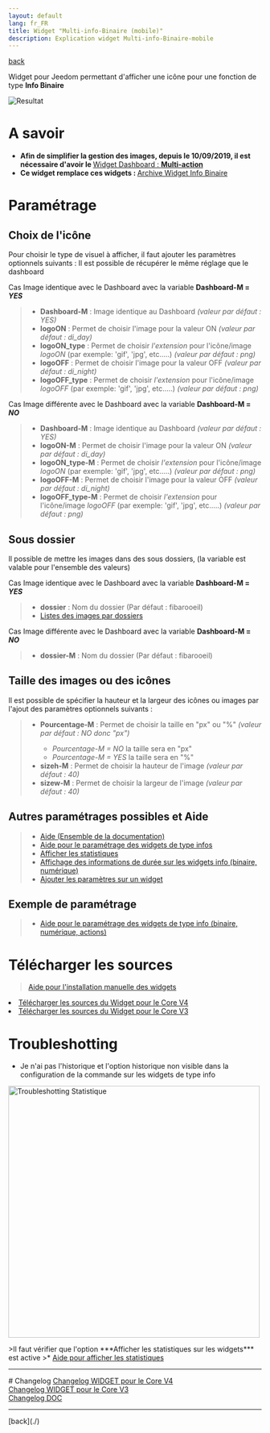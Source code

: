 ```yaml
---
layout: default
lang: fr_FR
title: Widget "Multi-info-Binaire (mobile)"
description: Explication widget Multi-info-Binaire-mobile
---
```


[back](./)

Widget pour Jeedom permettant d'afficher une icône pour une fonction de type <b>Info Binaire</b>

<p><img src="../{{site.img}}/exemple/m/multi_binaire.png" alt="Resultat" /></p>

# A savoir

<ul>
<li><b>Afin de simplifier la gestion des images, depuis le 10/09/2019, il est nécessaire d'avoir le </b><a href="WIDGET_d_Multi_action_Defaut">Widget Dashboard : <b>Multi-action</b></a></li>
<li><b>Ce widget remplace ces widgets : </b><a href="{{site.baseurl}}/{{site.archive}}/{{page.lang}}/WIDGET_m_Multi_info_Binaire">Archive Widget Info Binaire</a></li>
</ul>

# Paramétrage

## Choix de l'icône

Pour choisir le type de visuel à afficher, il faut ajouter les paramètres optionnels suivants :
Il est possible de récupérer le même réglage que le dashboard

Cas Image identique avec le Dashboard avec la variable <b>Dashboard-M = <i>YES</i></b>

<blockquote>
    <ul>
        <li><b>Dashboard-M</b> : Image identique au Dashboard <i> (valeur par défaut : YES)</i></li>
        <li><b>logoON</b> : Permet de choisir l'image pour la valeur ON<i> (valeur par défaut : di_day)</i></li>
        <li><b>logoON_type</b> : Permet de choisir <i>l'extension</i> pour l'icône/image <i>logoON</i> (par exemple: 'gif', 'jpg', etc.....)<i> (valeur par défaut : png)</i></li>
        <li><b>logoOFF</b> : Permet de choisir l'image pour la valeur OFF<i> (valeur par défaut : di_night)</i></li>
        <li><b>logoOFF_type</b> : Permet de choisir <i>l'extension</i> pour l'icône/image <i>logoOFF</i> (par exemple: 'gif', 'jpg', etc.....)<i> (valeur par défaut : png)</i></li>
    </ul>
</blockquote>

Cas Image différente avec le Dashboard avec la variable <b>Dashboard-M = <i>NO</i></b>

<blockquote>
    <ul>
        <li><b>Dashboard-M</b> : Image identique au Dashboard <i> (valeur par défaut : YES)</i></li>
        <li><b>logoON-M</b> : Permet de choisir l'image pour la valeur ON<i> (valeur par défaut : di_day)</i></li>
        <li><b>logoON_type-M</b> : Permet de choisir <i>l'extension</i> pour l'icône/image <i>logoON</i> (par exemple: 'gif', 'jpg', etc.....)<i> (valeur par défaut : png)</i></li>
        <li><b>logoOFF-M</b> : Permet de choisir l'image pour la valeur OFF<i> (valeur par défaut : di_night)</i></li>
        <li><b>logoOFF_type-M</b> : Permet de choisir <i>l'extension</i> pour l'icône/image <i>logoOFF</i> (par exemple: 'gif', 'jpg', etc.....)<i> (valeur par défaut : png)</i></li>
    </ul>
</blockquote>

## Sous dossier

Il possible de mettre les images dans des sous dossiers, (la variable est valable pour l'ensemble des valeurs)

Cas Image identique avec le Dashboard avec la variable <b>Dashboard-M = <i>YES</i></b>

<blockquote>
    <ul>
        <li><b>dossier</b> : Nom du dossier (Par défaut : fibarooeil)</li>
        <li><a href="list_img">Listes des images par dossiers</a></li>
    </ul>
</blockquote>

Cas Image différente avec le Dashboard avec la variable <b>Dashboard-M = <i>NO</i></b>

<blockquote>
    <ul>
        <li><b>dossier-M</b> : Nom du dossier (Par défaut : fibarooeil)</li>
    </ul>
</blockquote>

## Taille des images ou des icônes

Il est possible de spécifier la hauteur et la largeur des icônes ou images par l'ajout des paramètres optionnels suivants :

<blockquote>
    <ul>
        <li><b>Pourcentage-M</b> : Permet de choisir la taille en "px" ou "%" <i>(valeur par défaut : NO donc "px")</i></li>
        <ul>
            <li><i>Pourcentage-M = NO</i> la taille sera en "px"</li>
            <li><i>Pourcentage-M = YES</i> la taille sera en "%"</li>
        </ul>
        <li><b>sizeh-M</b> : Permet de choisir la hauteur de l'image <i>(valeur par défaut : 40)</i></li>
        <li><b>sizew-M</b> : Permet de choisir la largeur de l'image <i>(valeur par défaut : 40)</i></li>
    </ul>
</blockquote>

## Autres paramétrages possibles et Aide

<blockquote>
    <ul>
        <li><a href="{{site.baseurl}}/{{site.help}}/{{page.lang}}/">Aide (Ensemble de la documentation)</a></li>
        <li><a href="{{site.baseurl}}/{{site.help}}/{{page.lang}}/config_info">Aide pour le paramétrage des widgets de type infos</a></li>
        <li><a href="{{site.baseurl}}/{{site.help}}/{{page.lang}}/stats">Afficher les statistiques</a></li>
        <li><a href="{{site.baseurl}}/{{site.help}}/{{page.lang}}/stats_temps">Affichage des informations de durée sur les widgets info (binaire, numérique)</a></li>
        <li><a href="{{site.baseurl}}/{{site.help}}/{{page.lang}}/para">Ajouter les paramètres sur un widget</a></li>
    </ul>
</blockquote>

## Exemple de paramétrage

> - <a href="{{site.baseurl}}/{{site.help}}/{{page.lang}}/config_info">Aide pour le paramétrage des widgets de type info (binaire, numérique, actions)</a>

# Télécharger les sources

> <a href="{{site.baseurl}}/{{site.help}}/{{page.lang}}/install_manu">Aide pour l'installation manuelle des widgets</a>

<li><a href="https://github.com/JEALG/JEEDOM-Multi_info-Binaire--mobile/tree/masterv4">Télécharger les sources du Widget pour le Core V4</a></li>
<li><a href="https://github.com/JEALG/JEEDOM-Multi_info-Binaire--mobile/tree/master">Télécharger les sources du Widget pour le Core V3</a></li>

# Troubleshotting

- Je n'ai pas l'historique et l'option historique non visible dans la configuration de la commande sur les widgets de type info
<p><img src="{{site.baseurl}}/{{site.help}}/{{site.img}}/troubleshotting_1.png" alt="Troubleshotting Statistique" width="500" /></p>
>Il faut vérifier que l'option ***Afficher les statistiques sur les widgets*** est active
>* <a href="{{site.baseurl}}/{{site.help}}/{{page.lang}}/stats">Aide pour afficher les statistiques</a>

<hr />
# Changelog
<a href="https://github.com/JEALG/JEEDOM-Multi_info-Binaire--mobile/commits/masterv4">Changelog WIDGET pour le Core V4</a><br/>
<a href="https://github.com/JEALG/JEEDOM-Multi_info-Binaire--mobile/commits/master">Changelog WIDGET pour le Core V3</a><br/>
<a href="https://github.com/JEALG/JEEDOM-Widget_JAG-doc/commits/master">Changelog DOC</a>

<hr />
[back](./)
